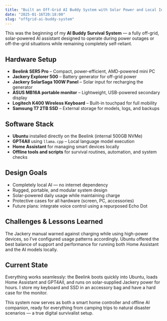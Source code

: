 ```yaml
---
title: "Built an Off-Grid AI Buddy System with Solar Power and Local Intelligence"
date: "2025-01-16T20:18:00"
slug: "offgrid-ai-buddy-system"
---
```


<p>This was the beginning of my <strong>AI Buddy Survival System</strong> — a fully off-grid, solar-powered AI assistant designed to operate during power outages or off-the-grid situations while remaining completely self-reliant.</p>

<h2>Hardware Setup</h2>
<ul>
  <li><strong>Beelink SER5 Pro</strong> – Compact, power-efficient, AMD-powered mini PC</li>
  <li><strong>Jackery Explorer 500</strong> – Battery generator for off-grid power</li>
  <li><strong>Jackery SolarSaga 100W Panel</strong> – Solar input for recharging the generator</li>
  <li><strong>ASUS MB16A portable monitor</strong> – Lightweight, USB-powered secondary display</li>
  <li><strong>Logitech K400 Wireless Keyboard</strong> – Built-in touchpad for full mobility</li>
  <li><strong>Samsung T7 2TB SSD</strong> – External storage for models, logs, and backups</li>
</ul>

<h2>Software Stack</h2>
<ul>
  <li><strong>Ubuntu</strong> installed directly on the Beelink (internal 500GB NVMe)</li>
  <li><strong>GPT4All</strong> using <code>llama.cpp</code> – Local language model execution</li>
  <li><strong>Home Assistant</strong> for managing smart devices locally</li>
  <li><strong>Offline tools and scripts</strong> for survival routines, automation, and system checks</li>
</ul>

<h2>Design Goals</h2>
<ul>
  <li>Completely local AI — no internet dependency</li>
  <li>Rugged, portable, and modular system design</li>
  <li>Solar-powered daily usage while maintaining charge</li>
  <li>Protective cases for all hardware (screen, PC, accessories)</li>
  <li>Future plans: integrate voice control using a repurposed Echo Dot</li>
</ul>

<h2>Challenges & Lessons Learned</h2>
<p>The Jackery manual warned against charging while using high-power devices, so I’ve configured usage patterns accordingly. Ubuntu offered the best balance of support and performance for running both Home Assistant and the AI models locally.</p>

<h2>Current State</h2>
<p>Everything works seamlessly: the Beelink boots quickly into Ubuntu, loads Home Assistant and GPT4All, and runs on solar-supplied Jackery power for hours. I store my keyboard and SSD in an accessory bag and have a hard case for the monitor.</p>

<p>This system now serves as both a smart home controller and offline AI companion, ready for everything from camping trips to natural disaster scenarios — a true digital survivalist setup.</p>

